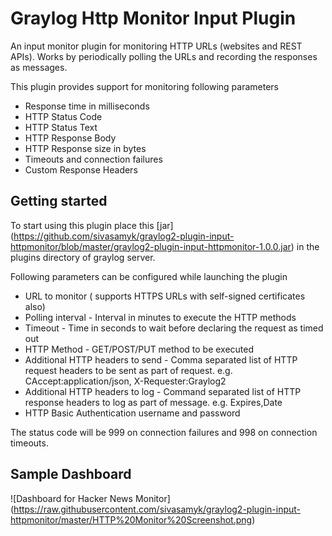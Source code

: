# Graylog Http Monitor Input Plugin

An input monitor plugin for monitoring HTTP URLs (websites and REST APIs). 
Works by periodically polling the URLs and recording the responses as messages. 

This plugin provides support for monitoring following parameters

* Response time in milliseconds
* HTTP Status Code
* HTTP Status Text
* HTTP Response Body
* HTTP Response size in bytes
* Timeouts and connection failures
* Custom Response Headers

Getting started
---------------

To start using this plugin place this [jar] (https://github.com/sivasamyk/graylog2-plugin-input-httpmonitor/blob/master/graylog2-plugin-input-httpmonitor-1.0.0.jar) in the plugins directory of graylog server. 

Following parameters can be configured while launching the plugin

* URL to monitor ( supports HTTPS URLs with self-signed certificates also)
* Polling interval - Interval in minutes to execute the HTTP methods
* Timeout - Time in seconds to wait before declaring the request as timed out
* HTTP Method - GET/POST/PUT method to be executed
* Additional HTTP headers to send - Comma separated list of HTTP request headers to be sent as part of request. e.g. CAccept:application/json, X-Requester:Graylog2
* Additional HTTP headers to log - Command separated list of HTTP response headers to log as part of message. e.g. Expires,Date
* HTTP Basic Authentication username and password

The status code will be 999 on connection failures and 998 on connection timeouts. 

Sample Dashboard
----------------

![Dashboard for Hacker News Monitor] (https://raw.githubusercontent.com/sivasamyk/graylog2-plugin-input-httpmonitor/master/HTTP%20Monitor%20Screenshot.png)